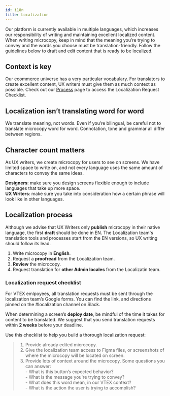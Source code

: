 ```yaml
---
id: i18n
title: Localization
---
```


Our platform is currently available in multiple languages, which increases our responsibility of writing and maintaining excellent localized content. When writing microcopy, keep in mind that the meaning you’re trying to convey and the words you choose must be translation-friendly. Follow the guidelines below to draft and edit content that is ready to be localized. 


## Context is key
Our ecommerce universe has a very particular vocabulary. For translators to create excellent content, UX writers must give them as much context as possible. 
Check out our [Process](/docs/best-practices/process) page to access the Localization Request Checklist. 


## Localization isn’t translating word for word
We translate meaning, not words. Even if you’re bilingual, be careful not to translate microcopy word for word. Connotation, tone and grammar all differ between regions. 


## Character count matters
As UX writers, we create microcopy for users to see on screens. We have limited space to write on, and not every language uses the same amount of characters to convey the same ideas.     

**Designers**: make sure you design screens flexible enough to include languages that take up more space.    
**UX Writers**: make sure you take into consideration how a certain phrase will look like in other languages. 

## Localization process

Although we advise that UX Writers only **publish** microcopy in their native language, the first **draft** should be done in EN. The Localization team's translation tools and processes start from the EN versions, so UX writing should follow its lead. 

1. Write microcopy in **English**.
2. Request a **proofread** from the Localization team.
3. **Review** the microcopy.
4. Request translation for **other Admin locales** from the Localizatin team. 


### Localization request  checklist

For VTEX emlpoyees, all translation requests must be sent through the localization team’s Google forms. You can find the link, and directions pinned on the #localization channel on Slack.   

When determining a screen’s **deploy date**, be mindful of the time it takes for content to be translated. We suggest that you send translation requests within **2 weeks** before your deadline.   

Use this checklist to help you build a thorough localization request:

> 1. Provide already edited microcopy.
> 2. Give the localization team access to Figma files, or screenshots of where the microcopy will be located on screen.
> 3. Provide lots of context around the microcopy. 
> Some questions you can answer:  
    - What is this button’s expected behavior?  
    - What is the message you're trying to convey?    
    - What does this word mean, in our VTEX context?      
    - What is the action the user is trying to accomplish?    

